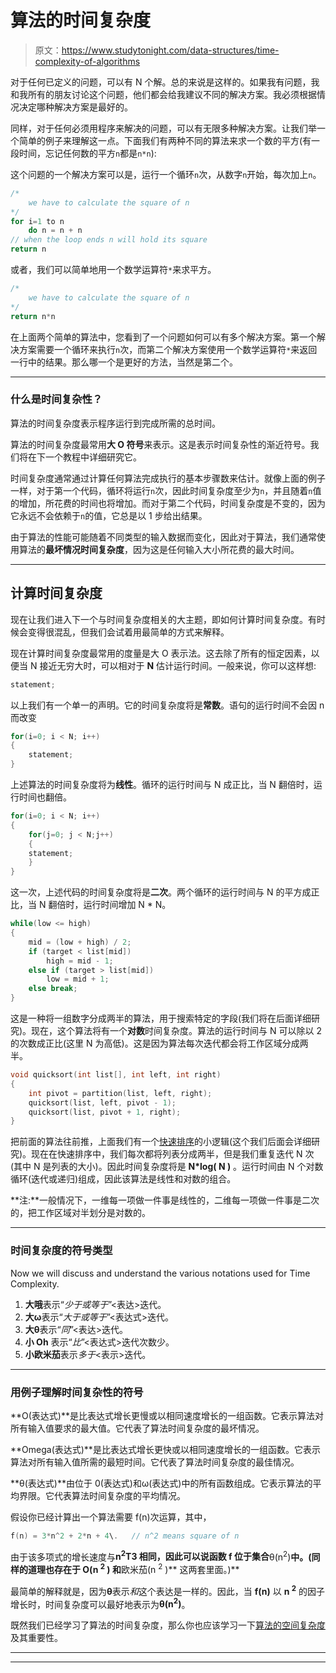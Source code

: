 # 算法的时间复杂度

> 原文：<https://www.studytonight.com/data-structures/time-complexity-of-algorithms>

对于任何已定义的问题，可以有 N 个解。总的来说是这样的。如果我有问题，我和我所有的朋友讨论这个问题，他们都会给我建议不同的解决方案。我必须根据情况决定哪种解决方案是最好的。

同样，对于任何必须用程序来解决的问题，可以有无限多种解决方案。让我们举一个简单的例子来理解这一点。下面我们有两种不同的算法来求一个数的平方(有一段时间，忘记任何数的平方`n`都是`n*n`):

这个问题的一个解决方案可以是，运行一个循环`n`次，从数字`n`开始，每次加上`n`。

```cpp
/* 
    we have to calculate the square of n
*/
for i=1 to n
    do n = n + n
// when the loop ends n will hold its square
return n
```

或者，我们可以简单地用一个数学运算符`*`来求平方。

```cpp
/* 
    we have to calculate the square of n
*/
return n*n
```

在上面两个简单的算法中，您看到了一个问题如何可以有多个解决方案。第一个解决方案需要一个循环来执行`n`次，而第二个解决方案使用一个数学运算符`*`来返回一行中的结果。那么哪一个是更好的方法，当然是第二个。

* * *

### 什么是时间复杂性？

算法的时间复杂度表示程序运行到完成所需的总时间。

算法的时间复杂度最常用**大 O 符号**来表示。这是表示时间复杂性的渐近符号。我们将在下一个教程中详细研究它。

时间复杂度通常通过计算任何算法完成执行的基本步骤数来估计。就像上面的例子一样，对于第一个代码，循环将运行`n`次，因此时间复杂度至少为`n`，并且随着`n`值的增加，所花费的时间也将增加。而对于第二个代码，时间复杂度是不变的，因为它永远不会依赖于`n`的值，它总是以 1 步给出结果。

由于算法的性能可能随着不同类型的输入数据而变化，因此对于算法，我们通常使用算法的**最坏情况时间复杂度**，因为这是任何输入大小所花费的最大时间。

* * *

## 计算时间复杂度

现在让我们进入下一个与时间复杂度相关的大主题，即如何计算时间复杂度。有时候会变得很混乱，但我们会试着用最简单的方式来解释。

现在计算时间复杂度最常用的度量是大 O 表示法。这去除了所有的恒定因素，以便当 N 接近无穷大时，可以相对于 **N** 估计运行时间。一般来说，你可以这样想:

```cpp
statement;
```

以上我们有一个单一的声明。它的时间复杂度将是**常数**。语句的运行时间不会因 n 而改变

```cpp
for(i=0; i < N; i++)
{
    statement;
}
```

上述算法的时间复杂度将为**线性**。循环的运行时间与 N 成正比，当 N 翻倍时，运行时间也翻倍。

```cpp
for(i=0; i < N; i++) 
{
    for(j=0; j < N;j++)
    { 
    statement;
    }
}
```

这一次，上述代码的时间复杂度将是**二次**。两个循环的运行时间与 N 的平方成正比，当 N 翻倍时，运行时间增加 N * N。

```cpp
while(low <= high) 
{
    mid = (low + high) / 2;
    if (target < list[mid])
        high = mid - 1;
    else if (target > list[mid])
        low = mid + 1;
    else break;
}
```

这是一种将一组数字分成两半的算法，用于搜索特定的字段(我们将在后面详细研究)。现在，这个算法将有一个**对数**时间复杂度。算法的运行时间与 N 可以除以 2 的次数成正比(这里 N 为高低)。这是因为算法每次迭代都会将工作区域分成两半。

```cpp
void quicksort(int list[], int left, int right)
{
    int pivot = partition(list, left, right);
    quicksort(list, left, pivot - 1);
    quicksort(list, pivot + 1, right);
}
```

把前面的算法往前推，上面我们有一个[快速排序](quick-sort)的小逻辑(这个我们后面会详细研究)。现在在快速排序中，我们每次都将列表分成两半，但是我们重复迭代 N 次(其中 N 是列表的大小)。因此时间复杂度将是 **N*log( N )** 。运行时间由 N 个对数循环(迭代或递归)组成，因此该算法是线性和对数的组合。

**注:**一般情况下，一维每一项做一件事是线性的，二维每一项做一件事是二次的，把工作区域对半划分是对数的。

* * *

### 时间复杂度的符号类型

Now we will discuss and understand the various notations used for Time Complexity.

1.  **大哦**表示“*少于或等于*”<表达>迭代。
2.  **大ω**表示“*大于或等于*”<表达式>迭代。
3.  **大θ**表示“*同*”<表达>迭代。
4.  **小 Oh** 表示“*比*”<表达式>迭代次数少。
5.  **小欧米茄**表示*多于*<表示>迭代。

* * *

### 用例子理解时间复杂性的符号

**O(表达式)**是比表达式增长更慢或以相同速度增长的一组函数。它表示算法对所有输入值要求的最大值。它代表了算法时间复杂度的最坏情况。

**Omega(表达式)**是比表达式增长更快或以相同速度增长的一组函数。它表示算法对所有输入值所需的最短时间。它代表了算法时间复杂度的最佳情况。

**θ(表达式)**由位于 0(表达式)和ω(表达式)中的所有函数组成。它表示算法的平均界限。它代表算法时间复杂度的平均情况。

假设你已经计算出一个算法需要 f(n)次运算，其中，

```cpp
f(n) = 3*n^2 + 2*n + 4\.   // n^2 means square of n
```

由于该多项式的增长速度与**n<sup>2</sup>T3 相同，因此可以说函数 **f** 位于集合**θ(n<sup>2</sup>)**中。(同样的道理也存在于 **O(n <sup>2</sup> )** 和**欧米茄(n <sup>2</sup> )** 这两套里面。)**

最简单的解释就是，因为**θ**表示*和*这个表达是一样的。因此，当 **f(n)** 以 **n <sup>2</sup>** 的因子增长时，时间复杂度可以最好地表示为**θ(n<sup>2</sup>)**。

既然我们已经学习了算法的时间复杂度，那么你也应该学习一下[算法的空间复杂度](space-complexity-of-algorithms)及其重要性。

* * *

* * *